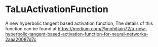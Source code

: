 # TaLuActivationFunction
A new hyperbolic tangent based activation function, The details of this function can be found at https://medium.com/@mohitjain72/a-new-hyperbolic-tangent-based-activation-function-for-neural-networks-2aaa20087d7c
